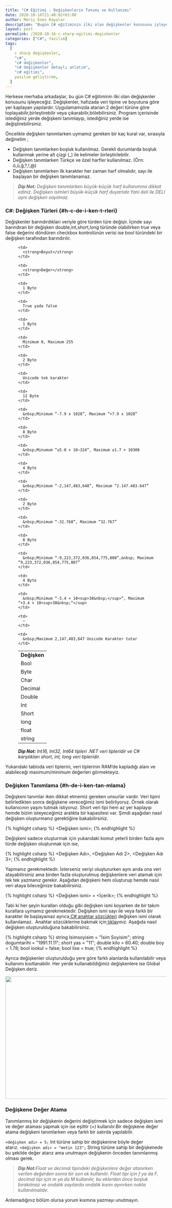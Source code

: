 ```yaml
---
title: "C# Eğitimi : Değişkenlerin Tanımı ve Kullanımı"
date: 2020-10-16T21:48:02+03:00
author: Meriç Enes Kayalar
description: "Bugün C# eğitiminin ilki olan değişkenler konusunu işleyeceğiz. Değişkenler, hafızada veri tipine ve boyutuna göre yer kaplayan yapılardır."
layout: post
permalink: /2020-10-16-c-sharp-egitimi-degiskenler
categories: ["C#", Yazılım]
tags:
  [
    c sharp değişkenler,
    "c#",
    "c# değişkenler",
    "c# değişkenler detaylı anlatım",
    "c# eğitimi",
    yazılım geliştirme,
  ]
---
```


Herkese merhaba arkadaşlar, bu gün C# eğitiminin ilki olan değişkenler konusunu işleyeceğiz. Değişkenler, hafızada veri tipine ve boyutuna göre yer kaplayan yapılardır. Uygulamamızda atanan 2 değeri türüne göre toplayabilir,birleştirebilir veya çıkarabilir,bölebilirsiniz. Program içerisinde istediğiniz yerde değişkeni tanımlayıp, istediğiniz yerde ise değiştirebilirsiniz.

Öncelikle değişken tanımlarken uymamız gereken bir kaç kural var, sırasıyla değinelim ;

- Değişken tanımlarken boşluk kullanılmaz. Gerekli durumlarda boşluk kullanmak yerine alt çizgi (\_) ile kelimeler birleştirilebilir.
- Değişken tanımlarken Türkçe ve özel harfler kullanılmaz. (Örn: ö,ü,ğ,?,!,@)
- Değişken tanımlarken ilk karakter her zaman harf olmalıdır, sayı ile başlayan bir değişken tanımlanamaz.

<blockquote class="wp-block-quote">
  <p>
    <em><strong>Dip Not:&nbsp;</strong>Değişken tanımlarken&nbsp;büyük-küçük harf kullanımına dikkat ediniz. Değişken isimleri büyük-küçük harf duyarlıdır.Yani deli ile DELI aynı değişken sayılmaz.</em>
  </p>
</blockquote>

### C#: **Değişken Türleri** {#h-c-de-i-ken-t-rleri}

Değişkenler barındırdıkları veriyle göre türden türe değişir. İçinde sayı barındıran bir değişken double,int,short,long türünde olabilirken true veya false değerini döndüren&nbsp;checkbox kontrolünün verisi ise bool türündeki bir değişken tarafından barındırılır.<figure class="wp-block-table">

<table>
  <tr>
    <td>
      <strong>Değişken</strong>
    </td>
    
    <td>
      <strong>Boyut</strong>
    </td>
    
    <td>
      <strong>Değer</strong>
    </td>
  </tr>
  
  <tr>
    <td>
      Bool
    </td>
    
    <td>
      1 Byte
    </td>
    
    <td>
      True yada false
    </td>
  </tr>
  
  <tr>
    <td>
      Byte
    </td>
    
    <td>
      1 Byte
    </td>
    
    <td>
      Minimum 0, Maximum 255
    </td>
  </tr>
  
  <tr>
    <td>
      Char
    </td>
    
    <td>
      2 Byte
    </td>
    
    <td>
      Unicode tek karakter
    </td>
  </tr>
  
  <tr>
    <td>
      Decimal
    </td>
    
    <td>
      12 Byte
    </td>
    
    <td>
      &nbsp;Minimum “-7.9 x 1028”, Maximum “+7.9 x 1028”
    </td>
  </tr>
  
  <tr>
    <td>
      Double
    </td>
    
    <td>
      8 Byte
    </td>
    
    <td>
      &nbsp;Minumum “±5.0 × 10−324”, Maximum ±1.7 × 10308
    </td>
  </tr>
  
  <tr>
    <td>
      Int
    </td>
    
    <td>
      4 Byte
    </td>
    
    <td>
      &nbsp;Minimum “-2,147,483,648”, Maximum “2.147.483.647”
    </td>
  </tr>
  
  <tr>
    <td>
      Short
    </td>
    
    <td>
      2 Byte
    </td>
    
    <td>
      &nbsp;Minimum “-32.768”, Maximum “32.767”
    </td>
  </tr>
  
  <tr>
    <td>
      long
    </td>
    
    <td>
      8 Byte
    </td>
    
    <td>
      &nbsp;Minimum “-9,223,372,036,854,775,808”,&nbsp; Maximum “9,223,372,036,854,775,807”
    </td>
  </tr>
  
  <tr>
    <td>
      float
    </td>
    
    <td>
      4 Byte
    </td>
    
    <td>
      &nbsp;Minimum “-3.4 × 10<sup>38&nbsp;</sup>“, Maximum “+3.4 × 10<sup>38&nbsp;“</sup>
    </td>
  </tr>
  
  <tr>
    <td>
      string
    </td>
    
    <td>
      –
    </td>
    
    <td>
      &nbsp;Maximum 2,147,483,647 Unicode Karakter tutar
    </td>
  </tr>
</table><figcaption>

_**Dip Not:**&nbsp;Int16, Int32, Int64 tipleri .NET veri tipleridir ve C# karşılıkları short, int, long veri tipleridir._</figcaption></figure>

Yukarıdaki tabloda veri tiplerini, veri tiplerinin RAM’de kapladığı alanı ve alabileceği maximum/minimum değerleri görmekteyiz.

### **Değişken Tanımlama** {#h-de-i-ken-tan-mlama}

Değişkeni tanımlar iken dikkat etmemiz gereken unsurlar vardır. Veri tipini belirledikten sonra değişkene vereceğimiz ismi belirliyoruz. Örnek olarak kullanıcının yaşını tutmak istiyoruz. Short veri tipi hem az yer kaplayıp hemde bizim isteyeceğimiz aralıkta bir kapasitesi var. Şimdi aşağıdan nasıl değişken oluşturmanız gerektiğine bakabilirsiniz.

{% highlight csharp %}
<Veri Tipi> <Değişken ismi>;
{% endhighlight %}

Değişkeni sadece oluşturmak için yukarıdaki komut yeterli birden fazla aynı türde değişken oluşturmak için ise,

{% highlight csharp %}
<Veri Tipi> <Değişken Adı>, <Değişken Adı 2>, <Değişken Adı 3>;
{% endhighlight %}

Yapmanız gerekmektedir. İsterseniz veriyi oluştururken aynı anda ona veri atayabilirsiniz ama birden fazla oluşturulmuş değişkenlere veri atamak için tek tek yazmanız gerekir. Aşağıdan değişkeni hem oluşturup hemde nasıl veri ataya bileceğinize bakabilirsiniz.

{% highlight csharp %}
<Veri Tipi> <Değişken ismi> = <İçerik>;
{% endhighlight %}

Tabi ki her şeyin kuralları olduğu gibi değişken ismi koyarken de bir takım kurallara uymamız gerekmektedir. Değişken ismi sayı ile veya farklı bir karakter ile başlayamaz ayrıca[ C# anahtar sözcükleri](https://merich.rocks/url/3ce661) değişken ismi olarak kullanılamaz.  Anahtar sözcüklerine bakmak için[ tıkla](https://merich.rocks/url/3ce661)yınız. Aşağıda nasıl değişken oluşturulduğuna bakabilirsiniz.

{% highlight csharp %}
string Isimsoyisim = "İsim Soyisim";
string dogumtarihi = "1991.11.11";
short yas = "11";
double kilo = 60.40;
double boy = 1.78;
bool iookul = false;
bool lise = true;
{% endhighlight %}

Ayrıca değişkenler oluşturulduğu yere göre farklı alanlarda kullanılabilir veya kullanımı kısıtlanabilir. Her yerde kullanabildiğimiz değişkenlere ise Global Değişken deriz.

<img loading="lazy" width="725" height="382" src="assets/uploads/2020/11/Screenshot_2-1.png" alt="" class="wp-image-302" />

### **Değişkene Değer Atama**

Tanımlanmış bir değişkenin değerini değiştirmek için sadece değişken ismi ve değer ataması yapmak için ise eşittir (=) kullanılır.Bir değişkene değer atama değişkeni tanımlarken veya farklı bir satırda yapılabilir.

`<değişken adı> = 5;`&nbsp;Int türüne sahip bir değişkenine böyle değer atarız.&nbsp;`<değişken adı> = "metin 123";`&nbsp;String türüne sahip bir değişkenede bu şekilde değer atarız ama unutmayın değişkenin önceden tanımlanmış olması gerek.

<blockquote class="wp-block-quote">
  <p>
    <strong><em>Dip Not:</em></strong><em>Float ve decimal tipindeki değişkenlere değer atanırken verilen değerden sonra bir son ek kullanılır. Float tipi için f ya da F, decimal tipi için m ya da M kullanılır, bu eklerden önce boşluk bırakılmaz ve&nbsp;ondalık sayılarda ondalık kısmı ayırırken nokta kullanılmalıdır.</em>
  </p>
</blockquote>

Anlamadığınız bölüm olursa yorum kısmına yazmayı unutmayın.
